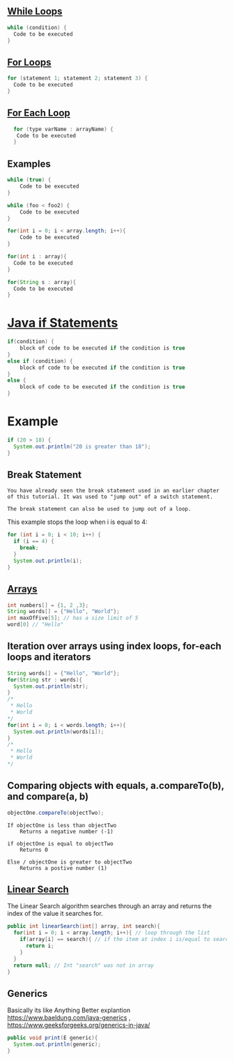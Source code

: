 ## [While Loops](https://www.w3schools.com/java/java_while_loop.asp)
```java
while (condition) {
  Code to be executed
}
```
## [For Loops](https://www.w3schools.com/java/java_for_loop.asp)
```java
for (statement 1; statement 2; statement 3) {
  Code to be executed
}
```
## [For Each Loop](https://www.w3schools.com/java/java_foreach_loop.asp)
```java
  for (type varName : arrayName) {
   Code to be executed
  }
```

## Examples
```java
while (true) {
    Code to be executed
}
```
```java
while (foo < foo2) {
    Code to be executed
}
```
```java
for(int i = 0; i < array.length; i++){
    Code to be executed
}
```
```java
for(int i : array){ 
  Code to be executed
}
```
```java
for(String s : array){ 
  Code to be executed
}
```
# [Java if Statements](https://www.w3schools.com/java/java_conditions.asp)
```java
if(condition) {
    block of code to be executed if the condition is true
}
else if (condition) {
    block of code to be executed if the condition is true
}
else {
    block of code to be executed if the condition is true
}
```
# Example
```java
if (20 > 18) {
  System.out.println("20 is greater than 18");
}
```
## Break Statement
```
You have already seen the break statement used in an earlier chapter of this tutorial. It was used to "jump out" of a switch statement.

The break statement can also be used to jump out of a loop.
```
This example stops the loop when i is equal to 4:

```java
for (int i = 0; i < 10; i++) {
  if (i == 4) {
    break;
  }
  System.out.println(i);
}
```
## [Arrays](https://www.w3schools.com/java/java_arrays.asp)
```java
int numbers[] = {1, 2 ,3};
String words[] = {"Hello", "World"};
int maxOfFive[5]; // has a size limit of 5
word[0] // "Hello"
```
## Iteration over arrays using index loops, for-each loops and iterators
```java
String words[] = {"Hello", "World"};
for(String str : words){
  System.out.println(str);
}
/*
 * Hello
 * World
*/
for(int i = 0; i < words.length; i++){
  System.out.println(words[i]);
}
/*
 * Hello
 * World
*/
```
## Comparing objects with equals, a.compareTo(b), and compare(a, b)
```java
objectOne.compareTo(objectTwo);
```
```
If objectOne is less than objectTwo
    Returns a negative number (-1)

if objectOne is equal to objectTwo  
    Returns 0

Else / objectOne is greater to objectTwo
    Returns a postive number (1)
```
## [Linear Search](https://www.w3schools.com/dsa/dsa_algo_linearsearch.php)
The Linear Search algorithm searches through an array and returns the index of the value it searches for.
```java
public int linearSearch(int[] array, int search){
  for(int i = 0; i < array.length; i++){ // loop through the list
    if(array[i] == search){ // if the item at index i is/equal to search return i (index)
      return i;
    }
  }
  return null; // Int "search" was not in array
}
```

## Generics
Basically its like Anything
Better explantion https://www.baeldung.com/java-generics , https://www.geeksforgeeks.org/generics-in-java/

```java
public void print(E generic){
  System.out.println(generic);
}